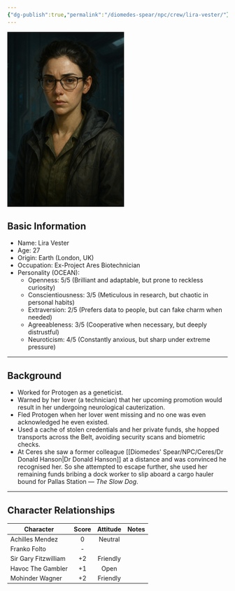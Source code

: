```yaml
---
{"dg-publish":true,"permalink":"/diomedes-spear/npc/crew/lira-vester/"}
---
```


![Lira Vester.png](/img/user/Diomedes'%20Spear/Assests/Lira%20Vester.png)
## Basic Information
- Name: Lira Vester
- Age: 27
- Origin: Earth (London, UK)
- Occupation: Ex-Project Ares Biotechnician
- Personality (OCEAN):
    - Openness: 5/5 (Brilliant and adaptable, but prone to reckless curiosity)
    - Conscientiousness: 3/5 (Meticulous in research, but chaotic in personal habits)
    - Extraversion: 2/5 (Prefers data to people, but can fake charm when needed)
    - Agreeableness: 3/5 (Cooperative when necessary, but deeply distrustful)
    - Neuroticism: 4/5 (Constantly anxious, but sharp under extreme pressure)

---
## Background
- Worked for Protogen as a geneticist.
- Warned by her lover (a technician) that her upcoming promotion would result in her undergoing neurological cauterization.
- Fled Protogen when her lover went missing and no one was even acknowledged he even existed.
- Used a cache of stolen credentials and her private funds, she hopped transports across the Belt, avoiding security scans and biometric checks.
- At Ceres she saw a former colleague [[Diomedes' Spear/NPC/Ceres/Dr Donald Hanson\|Dr Donald Hanson]] at a distance and was convinced he recognised her. So she attempted to escape further, she used her remaining funds bribing a dock worker to slip aboard a cargo hauler bound for Pallas Station — _The Slow Dog_.

---
## Character Relationships

| Character            | Score | Attitude | Notes |
| -------------------- | :---: | :------: | :---: |
| Achilles Mendez      |   0   | Neutral  |       |
| Franko Folto         |   -   |          |       |
| Sir Gary Fitzwilliam |  +2   | Friendly |       |
| Havoc The Gambler    |  +1   |   Open   |       |
| Mohinder Wagner      |  +2   | Friendly |       |

